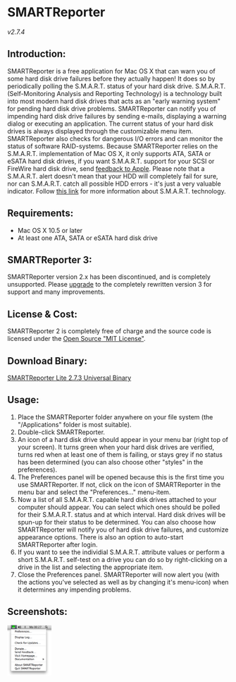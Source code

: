 
# SMARTReporter
*v2.7.4*

## Introduction:
SMARTReporter is a free application for Mac OS X that can warn you of some hard disk drive failures before they actually happen! It does so by periodically polling the S.M.A.R.T. status of your hard disk drive. S.M.A.R.T. (Self-Monitoring Analysis and Reporting Technology) is a technology built into most modern hard disk drives that acts as an "early warning system" for pending hard disk drive problems. SMARTReporter can notify you of impending hard disk drive failures by sending e-mails, displaying a warning dialog or executing an application. The current status of your hard disk drives is always displayed through the customizable menu item. SMARTReporter also checks for dangerous I/O errors and can monitor the status of software RAID-systems.
Because SMARTReporter relies on the S.M.A.R.T. implementation of Mac OS X, it only supports ATA, SATA or eSATA hard disk drives, if you want S.M.A.R.T. support for your SCSI or FireWire hard disk drive, send [feedback to Apple][1].
Please note that a S.M.A.R.T. alert doesn't mean that your HDD will completely fail for sure, nor can S.M.A.R.T. catch all possible HDD errors - it's just a very valuable indicator. Follow [this link][2] for more information about S.M.A.R.T. technology.

## Requirements:
* Mac OS X 10.5 or later
* At least one ATA, SATA or eSATA hard disk drive

## SMARTReporter 3:
SMARTReporter version 2.x has been discontinued, and is completely unsupported.
Please [upgrade][3] to the completely rewritten version 3 for support and many improvements.

## License &amp; Cost:
SMARTReporter 2 is completely free of charge and the source code is licensed under the [Open Source "MIT License"][4]. 

## Download Binary:
[SMARTReporter Lite 2.7.3 Universal Binary][5]

## Usage:
1. Place the SMARTReporter folder anywhere on your file system (the "/Applications" folder is most suitable).
2. Double-click SMARTReporter.
3. An icon of a hard disk drive should appear in your menu bar (right top of your screen). It turns green when your hard disk drives are verified, turns red when at least one of them is failing, or stays grey if no status has been determined (you can also choose other "styles" in the preferences).
4. The Preferences panel will be opened because this is the first time you use SMARTReporter. If not, click on the icon of SMARTReporter in the menu bar and select the "Preferences…" menu-item.
5. Now a list of all S.M.A.R.T. capable hard disk drives attached to your computer should appear. You can select which ones should be polled for their S.M.A.R.T. status and at which interval. Hard disk drives will be spun-up for their status to be determined. You can also choose how SMARTReporter will notify you of hard disk drive failures, and customize appearance options. There is also an option to auto-start SMARTReporter after login.
6. If you want to see the individial S.M.A.R.T. attribute values or perform a short S.M.A.R.T. self-test on a drive you can do so by right-clicking on a drive in the list and selecting the appropriate item.
7. Close the Preferences panel. SMARTReporter will now alert you (with the actions you've selected as well as by changing it's menu-icon) when it determines any impending problems.

## Screenshots:
<img src="screenshots/screenshot_1.png" alt="drawing" width="100"/>

[1]: https://www.apple.com/feedback/macos.html
[2]: https://hddlife.com/eng/help/4_How_to/4_2_smart.htm
[3]: https://www.corecode.io/smartreporter/
[4]: https://opensource.org/licenses/mit-license.php
[5]: https://www.corecode.io/downloads/smartreporter_2.7.3.dmg
